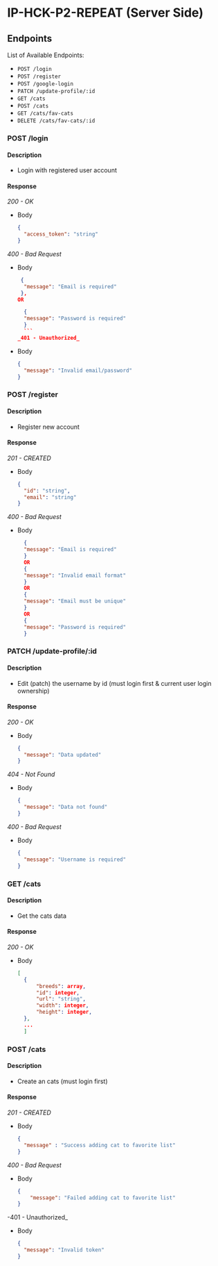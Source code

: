 # IP-HCK-P2-REPEAT (Server Side)

## Endpoints

List of Available Endpoints:

- `POST /login`
- `POST /register`
- `POST /google-login`
- `PATCH /update-profile/:id`
- `GET /cats`
- `POST /cats`
- `GET /cats/fav-cats`
- `DELETE /cats/fav-cats/:id`

### POST /login

#### Description

- Login with registered user account

#### Response

_200 - OK_

- Body
  ```json
  {
    "access_token": "string"
  }
  ```

_400 - Bad Request_

- Body

  ````json
   {
    "message": "Email is required"
   },
  OR

    {
    "message": "Password is required"
    }
    ```
  _401 - Unauthorized_

  ````

- Body

  ```json
  {
    "message": "Invalid email/password"
  }
  ```

### POST /register

#### Description

- Register new account

#### Response

_201 - CREATED_

- Body
  ```json
  {
    "id": "string",
    "email": "string"
  }
  ```

_400 - Bad Request_

- Body

  ```json
    {
    "message": "Email is required"
    }
    OR
    {
    "message": "Invalid email format"
    }
    OR
    {
    "message": "Email must be unique"
    }
    OR
    {
    "message": "Password is required"
    }
  ```

### PATCH /update-profile/:id

#### Description

- Edit (patch) the username by id (must login first & current user login ownership)

#### Response

_200 - OK_

- Body
  ```json
  {
    "message": "Data updated"
  }
  ```

_404 - Not Found_

- Body
  ```json
  {
    "message": "Data not found"
  }
  ```
_400 - Bad Request_

- Body
  ```json
  {
    "message": "Username is required"
  }
  ```

### GET /cats

#### Description

- Get the cats data

#### Response

_200 - OK_

- Body
  ```json
  [
    {
        "breeds": array,
        "id": integer,
        "url": "string",
        "width": integer,
        "height": integer,
    },
    ...
    ]
  ```

### POST /cats

#### Description

- Create an cats (must login first)

#### Response

_201 - CREATED_

- Body
  ```json
  {
    "message" : "Success adding cat to favorite list"
  }
  ```

_400 - Bad Request_

- Body
  ```json
  {
      "message": "Failed adding cat to favorite list"
  }
  ```

-401 - Unauthorized_

- Body
  ```json
  {
    "message": "Invalid token"
  }
  ```
